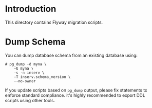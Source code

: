 # Introduction

This directory contains Flyway migration scripts.

# Dump Schema

You can dump database schema from an existing database using:

```
# pg_dump -d myna \
    -U myna \
    -s -n inserv \
    -T inserv.schema_version \
    --no-owner
```

If you update scripts based on `pg_dump` output, please fix statements to enforce standard compliance. it's highly recommended to export DDL scripts using other tools.